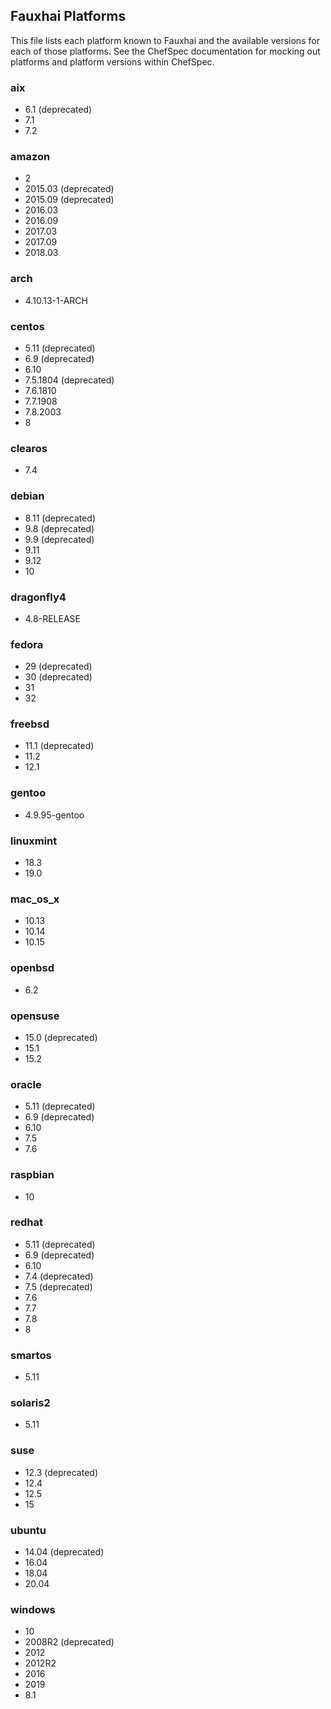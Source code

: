 ## Fauxhai Platforms

This file lists each platform known to Fauxhai and the available versions for each of those platforms. See the ChefSpec documentation for mocking out platforms and platform versions within ChefSpec.

### aix

- 6.1 (deprecated)
- 7.1
- 7.2

### amazon

- 2
- 2015.03 (deprecated)
- 2015.09 (deprecated)
- 2016.03
- 2016.09
- 2017.03
- 2017.09
- 2018.03

### arch

- 4.10.13-1-ARCH

### centos

- 5.11 (deprecated)
- 6.9 (deprecated)
- 6.10
- 7.5.1804 (deprecated)
- 7.6.1810
- 7.7.1908
- 7.8.2003
- 8

### clearos

- 7.4

### debian

- 8.11 (deprecated)
- 9.8 (deprecated)
- 9.9 (deprecated)
- 9.11
- 9.12
- 10

### dragonfly4

- 4.8-RELEASE

### fedora

- 29 (deprecated)
- 30 (deprecated)
- 31
- 32

### freebsd

- 11.1 (deprecated)
- 11.2
- 12.1

### gentoo

- 4.9.95-gentoo

### linuxmint

- 18.3
- 19.0

### mac_os_x

- 10.13
- 10.14
- 10.15

### openbsd

- 6.2

### opensuse

- 15.0 (deprecated)
- 15.1
- 15.2

### oracle

- 5.11 (deprecated)
- 6.9 (deprecated)
- 6.10
- 7.5
- 7.6

### raspbian

- 10

### redhat

- 5.11 (deprecated)
- 6.9 (deprecated)
- 6.10
- 7.4 (deprecated)
- 7.5 (deprecated)
- 7.6
- 7.7
- 7.8
- 8

### smartos

- 5.11

### solaris2

- 5.11

### suse

- 12.3 (deprecated)
- 12.4
- 12.5
- 15

### ubuntu

- 14.04 (deprecated)
- 16.04
- 18.04
- 20.04

### windows

- 10
- 2008R2 (deprecated)
- 2012
- 2012R2
- 2016
- 2019
- 8.1

